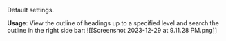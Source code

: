Default settings.

**Usage**:
View the outline of headings up to a specified level and search the outline in the right side bar:
![[Screenshot 2023-12-29 at 9.11.28 PM.png]]